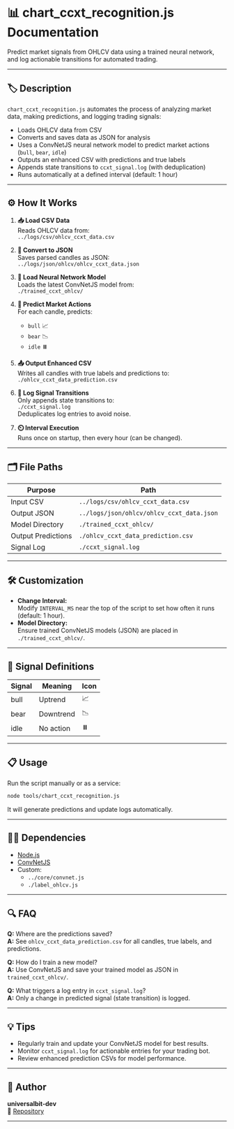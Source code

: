 # 📊 chart_ccxt_recognition.js Documentation

Predict market signals from OHLCV data using a trained neural network, and log actionable transitions for automated trading.

---

## 🏷️ Description

`chart_ccxt_recognition.js` automates the process of analyzing market data, making predictions, and logging trading signals:

- Loads OHLCV data from CSV
- Converts and saves data as JSON for analysis
- Uses a ConvNetJS neural network model to predict market actions (`bull`, `bear`, `idle`)
- Outputs an enhanced CSV with predictions and true labels
- Appends state transitions to `ccxt_signal.log` (with deduplication)
- Runs automatically at a defined interval (default: 1 hour)

---

## ⚙️ How It Works

1. **📥 Load CSV Data**  
   Reads OHLCV data from:  
   `../logs/csv/ohlcv_ccxt_data.csv`

2. **🔄 Convert to JSON**  
   Saves parsed candles as JSON:  
   `../logs/json/ohlcv/ohlcv_ccxt_data.json`

3. **🤖 Load Neural Network Model**  
   Loads the latest ConvNetJS model from:  
   `./trained_ccxt_ohlcv/`

4. **🔮 Predict Market Actions**  
   For each candle, predicts:  
   - `bull` 📈  
   - `bear` 📉  
   - `idle` ⏸️

5. **📤 Output Enhanced CSV**  
   Writes all candles with true labels and predictions to:  
   `./ohlcv_ccxt_data_prediction.csv`

6. **📝 Log Signal Transitions**  
   Only appends state transitions to:  
   `./ccxt_signal.log`  
   Deduplicates log entries to avoid noise.

7. **⏲️ Interval Execution**  
   Runs once on startup, then every hour (can be changed).

---

## 🗂️ File Paths

| Purpose              | Path                                         |
|----------------------|----------------------------------------------|
| Input CSV            | `../logs/csv/ohlcv_ccxt_data.csv`            |
| Output JSON          | `../logs/json/ohlcv/ohlcv_ccxt_data.json`    |
| Model Directory      | `./trained_ccxt_ohlcv/`                      |
| Output Predictions   | `./ohlcv_ccxt_data_prediction.csv`           |
| Signal Log           | `./ccxt_signal.log`                          |

---

## 🛠️ Customization

- **Change Interval:**  
  Modify `INTERVAL_MS` near the top of the script to set how often it runs (default: 1 hour).
- **Model Directory:**  
  Ensure trained ConvNetJS models (JSON) are placed in `./trained_ccxt_ohlcv/`.

---

## 🚦 Signal Definitions

| Signal | Meaning           | Icon  |
|--------|-------------------|-------|
| bull   | Uptrend           | 📈    |
| bear   | Downtrend         | 📉    |
| idle   | No action         | ⏸️    |

---

## 📋 Usage

Run the script manually or as a service:
```bash
node tools/chart_ccxt_recognition.js
```
It will generate predictions and update logs automatically.

---

## 🧑‍💻 Dependencies

- [Node.js](https://nodejs.org/)
- [ConvNetJS](https://github.com/karpathy/convnetjs)
- Custom:  
  - `../core/convnet.js`
  - `./label_ohlcv.js`

---

## 🔍 FAQ

**Q:** Where are the predictions saved?  
**A:** See `ohlcv_ccxt_data_prediction.csv` for all candles, true labels, and predictions.

**Q:** How do I train a new model?  
**A:** Use ConvNetJS and save your trained model as JSON in `trained_ccxt_ohlcv/`.

**Q:** What triggers a log entry in `ccxt_signal.log`?  
**A:** Only a change in predicted signal (state transition) is logged.

---

## 💡 Tips

- Regularly train and update your ConvNetJS model for best results.
- Monitor `ccxt_signal.log` for actionable entries for your trading bot.
- Review enhanced prediction CSVs for model performance.

---

## 👤 Author

**universalbit-dev**  
🔗 [Repository](https://github.com/universalbit-dev/gekko-m4-globular-cluster)

---
